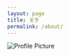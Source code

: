 ```yaml
---
layout: page
title: 关于
permalink: /about/
---
```


<img src="{{ site.baseurl }}/assets/img/logo.jpg" title="Profile Picture" class="profile">


[centrarium]: https://github.com/bencentra/centrarium
[bencentra]: http://bencentra.com
[jekyll]: https://github.com/jekyll/jekyll
